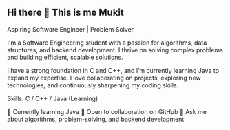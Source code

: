 ## Hi there 👋 This is me Mukit
Aspiring Software Engineer | Problem Solver

I'm a Software Engineering student with a passion for algorithms, data structures, and backend development. I thrive on solving complex problems and building efficient, scalable solutions.

I have a strong foundation in C and C++, and I’m currently learning Java to expand my expertise. I love collaborating on projects, exploring new technologies, and continuously sharpening my coding skills.

Skills: C / C++ / Java (Learning)

🌱 Currently learning Java
👯 Open to collaboration on GitHub
💬 Ask me about algorithms, problem-solving, and backend development
